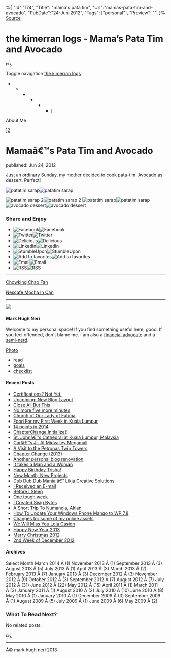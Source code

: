 ﻿%{
    "Id":"174",
    "Title": "mama's pata tim",
    "Url":"mamas-pata-tim-and-avocado",
    "PubDate":"24-Jun-2012",
    "Tags": ["personal"],
    "Preview": "",
}%
[Source](http://markhughneri.com/blog/178/mamas-pata-tim-and-avocado/ "Permalink to the kimerran logs -   Mama&#8217;s Pata Tim and Avocado")

# the kimerran logs -   Mama&#8217;s Pata Tim and Avocado

ï»¿

Toggle navigation [ the kimerran logs  ][1]

* * * * * * [

About Me

][2]

# Mamaâ€™s Pata Tim and Avocado

published: Jun 24, 2012

Just an ordinary Sunday, my mother decided to cook pata-tim. Avocado as dessert. Perfect!

![patatim sarap][3]![patatim sarap][4]

![patatim sarap 2][3]![patatim sarap 2][5]
![patatim sarap][3]![patatim sarap][4]
![avocado dessert][3]![avocado dessert][6]

### Share and Enjoy

* ![Facebook][3]![Facebook][7]
* ![Twitter][3]![Twitter][7]
* ![Delicious][3]![Delicious][7]
* ![LinkedIn][3]![LinkedIn][7]
* ![StumbleUpon][3]![StumbleUpon][7]
* ![Add to favorites][3]![Add to favorites][7]
* ![Email][3]![Email][7]
* ![RSS][3]![RSS][7]

* * *

[Chowking Chao Fan][8]

[Nescafe Mocha In Can][9]

* * *

![][10]

#### Mark Hugh Neri

Welcome to my personal space! If you find something useful here, good. If you feel offended, don't blame me. I am also a [financial advocate][11] and a [semi-nerd][12].

[Photo][13]

* [read][14]
* [goals][15]
* [checklist][16]

#### Recent Posts

* [Certifications? Not Yet.][17]
* [Upcoming: New Blog Layout][18]
* [Close All But This][19]
* [No more five more minutes][20]
* [Church of Our Lady of Fatima][21]
* [Food For my First Week in Kuala Lumpur][22]
* [14 points in 2014][23]
* [ChapterChange.Initialize()][24]
* [St. Johnâ€™s Cathedral at Kuala Lumpur, Malaysia][25]
* [Carlâ€™s Jr. At Midvalley Megamall][26]
* [A Visit to the Petronas Twin Towers][27]
* [Chapter Change (2013)][28]
* [Another personal blog renovation][29]
* [It takes a Man and a Woman][30]
* [Happy Birthday Trisha!][31]
* [New Month, New Projects][32]
* [Dub Dub Dub Mania â€“ Likja Creative Solutions][33]
* [I Received an E-mail][34]
* [Before I Sleep][35]
* [One tough week][36]
* [I Created Sisig Bytes][37]
* [A Short Trip To Numancia, Aklan][38]
* [How To Update Your Windows Phone Mango to WP 7.8][39]
* [Changes for some of my online assets][40]
* [We Will Miss You Lola Casion][41]
* [Happy New Year 2013][42]
* [Merry Christmas 2012][43]
* [2nd Week of December 2012][44]

#### Archives

Select Month March 2014 Â (1) November 2013 Â (1) September 2013 Â (3) August 2013 Â (5) July 2013 Â (1) April 2013 Â (3) March 2013 Â (2) February 2013 Â (7) January 2013 Â (3) December 2012 Â (3) November 2012 Â (9) October 2012 Â (3) September 2012 Â (7) August 2012 Â (7) July 2012 Â (31) June 2012 Â (22) May 2012 Â (15) April 2011 Â (1) March 2011 Â (3) January 2011 Â (1) August 2010 Â (2) July 2010 Â (10) June 2010 Â (8) May 2010 Â (1) January 2010 Â (1) December 2009 Â (3) September 2009 Â (1) August 2009 Â (5) July 2009 Â (1) June 2009 Â (6) May 2009 Â (2)

### What To Read Next?

No related posts.

ï»¿

* * *

Â© mark hugh neri 2013

[1]: http://markhughneri.com/blog
[2]: http://markhughneri.com# "learn more about me"
[3]: http://markhughneri.com/blog/assets/loading.gif
[4]: http://www.sisigbytes.com/food/wp-content/uploads/sites/2/2012/06/patatim-sarap.jpg
[5]: http://www.sisigbytes.com/food/wp-content/uploads/sites/2/2012/06/patatim-sarap-2.jpg
[6]: http://www.sisigbytes.com/food/wp-content/uploads/sites/2/2012/06/avocado-dessert.jpg
[7]: http://markhughneri.com/blog/wp-content/plugins/wp-socializer/public/social-icons/wp-socializer-sprite-mask-16px.gif
[8]: http://markhughneri.com/blog/114/chowking-chao-fan/
[9]: http://markhughneri.com/blog/877/nescafe-mocha-in-can/
[10]: http://www.gravatar.com/avatar/0a71fb2741e1e3052384c81c65fde29a?s=80
[11]: http://moneygizmo.net/
[12]: http://gizmoblogr.com/
[13]: http://markhughneri.com/blog/category/photo/ "View all posts in Photo"
[14]: http://feedreader.com/
[15]: http://markhughneri.com/blog/claim
[16]: http://markhughneri.com/blog/checklist
[17]: http://markhughneri.com/blog/1381/certifications-not-yet/
[18]: http://markhughneri.com/blog/1281/upcoming-new-blog-layout/
[19]: http://markhughneri.com/blog/857/close-all-but-this/
[20]: http://markhughneri.com/blog/851/no-more-five-more-minutes/
[21]: http://markhughneri.com/blog/1278/church-lady-fatima/
[22]: http://markhughneri.com/blog/1246/food-for-my-first-week-in-kuala-lumpur/
[23]: http://markhughneri.com/blog/844/14-points-in-2014/
[24]: http://markhughneri.com/blog/837/chapterchange-initialize/
[25]: http://markhughneri.com/blog/1225/st-johns-cathedral-at-kuala-lumpur-malaysia/
[26]: http://markhughneri.com/blog/1215/carls-jr-at-midvalley-megamall/
[27]: http://markhughneri.com/blog/1177/a-visit-to-the-petronas-twin-towers/
[28]: http://markhughneri.com/blog/810/chapter-change-2013/
[29]: http://markhughneri.com/blog/788/another-personal-blog-renovation/
[30]: http://markhughneri.com/blog/786/it-takes-a-man-and-a-woman/
[31]: http://markhughneri.com/blog/760/happy-birthday-trisha/
[32]: http://markhughneri.com/blog/716/new-month-new-projects/
[33]: http://markhughneri.com/blog/695/dub-dub-dub-mania-likja/
[34]: http://markhughneri.com/blog/689/i-received-an-e-mail/
[35]: http://markhughneri.com/blog/686/before-i-sleep/
[36]: http://markhughneri.com/blog/681/one-tough-week/
[37]: http://markhughneri.com/blog/664/i-created-sisig-bytes/
[38]: http://markhughneri.com/blog/658/a-short-trip-to-numancia-aklan/
[39]: http://markhughneri.com/blog/648/update-to-windows-phone-7-8/
[40]: http://markhughneri.com/blog/597/changes-for-some-of-my-online-assets/
[41]: http://markhughneri.com/blog/589/we-will-miss-you-lola-casion/
[42]: http://markhughneri.com/blog/176/happy-new-year-2013/
[43]: http://markhughneri.com/blog/163/merry-christmas-2012/
[44]: http://markhughneri.com/blog/157/2nd-week-of-december-2012/
